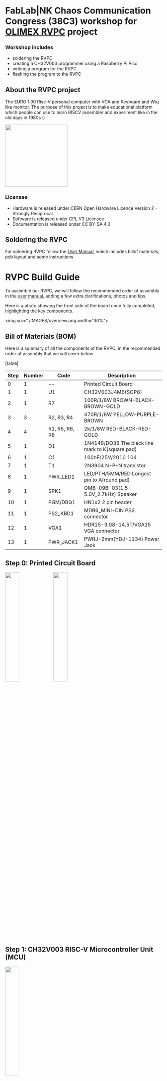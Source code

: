 # FabLab|NK Chaos Communication Congress (38C3) workshop for [OLIMEX RVPC](https://github.com/OLIMEX/RVPC) project

### Workshop includes
 - soldering the RVPC
 - creating a CH32V003 programmer using a Raspberry Pi Pico
 - writing a program for the RVPC
 - flashing the program to the RVPC

## About the RVPC project

The EURO 1.00 Risc-V personal computer with VGA and Keyboard and Woz like monitor. The purpose of this project is to make educational platform which people can use to learn RISCV assembler and experiment like in the old days in 1980s :)

<img src="DOCUMENTS/RVPC-1.jpg" height=200>

### Licensee
* Hardware is released under CERN Open Hardware Licence Version 2 - Strongly Reciprocal
* Software is released under GPL V3 Licensee
* Documentation is released under CC BY-SA 4.0

## Soldering the RVPC
For soldering RVPC follow the [User Manual](https://github.com/fablabnk/RVPCWorkshop/blob/main/DOCUMENTS/RVPC-user-manual.pdf), which includes billof materials, pcb layout and some instructions

# RVPC Build Guide

To assemble our RVPC, we will follow the recommended order of assembly in the [user manual](./DOCUMENTS/RVPC-user-manual.pdf), adding a few extra clarifications, photos and tips.

Here is a photo showing the front side of the board once fully completed, highlighting the key components.

<img src="./IMAGES/overview.png width="30%">

## Bill of Materials (BOM)

Here is a summary of all the components of the RVPC, in the recommended order of assembly that we will cover below

[table]

| Step | Number | Code | Description |
|------|--------|------|-------------|
| 0    | 1      | --   | Printed Circuit Board |
| 1    | 1      | U1   | CH32V003J4M6(SOP8) |
| 2    | 1      | R7   | 100R/1/8W BROWN-BLACK-BROWN-GOLD |
| 3    | 3      | R2, R3, R4 | 470R/1/8W YELLOW-PURPLE-BROWN |
| 4    | 4      | R1, R5, R6, R8 | 2k/1/8W RED-BLACK-RED-GOLD |
| 5    | 1      | D1   | 1N4148/DO35 The black line mark to K(square pad) |
| 6    | 1      | C1   | 100nF/25V/2010 104 |
| 7    | 1      | T1   | 2N3904 N-P-N transistor |
| 8    | 1      | PWR_LED1 | LED/PTH/5MM/RED Longest pin to A(round pad) |
| 9    | 1      | SPK1 | QMB-09B-03(1.5-5.0V_2.7kHz) Speaker |
| 10   | 1      | PGM/DBG1 | HN1x2 2 pin header |
| 11   | 1      | PS2_KBD1 | MDR6_MINI-DIN PS2 connector |
| 12   | 1      | VGA1 | HDR15-3.08-14.5T/VGA15 VGA connector |
| 13   | 1      | PWR_JACK1 | PWRJ-2mm(YDJ-1134) Power Jack |

## Step 0: Printed Circuit Board

<img src="./IMAGES/step0_pcb_front.jpg" width="30%">
<img src="./IMAGES/step0_pcb_back.jpg" width="30%">

## Step 1: CH32V003 RISC-V Microcontroller Unit (MCU)

<img src="./IMAGES/step1_component.jpg" width="30%">

There is just one of these, marked U1 on the board and it will be the brains of our PC.

This first component of the build is also perhaps the trickiest one to solder correctly. Not only does it have the smallest legs, it also differs from the others because it is a surface-mount (SMT) not through-hole (THT) component, meaning it is soldered to to front side of the board only.

If you are new to soldering, you may wish to skip ahead and start with one of the easier components, but be aware that the more of the other components you solder, the trickier it will be to - and you will not be able to use the hot plate method below.

There are two ways to approach this one. Whichever method you choose, it's good to have a pair of tweezers at hand

Sneeze, you lose

### Method 1: Hot plate

We have set up a table at the Hardware Hacking Area with a mini hot plate if you want to try this method

1. Place the RVPC circuit board on the hot plate
2. Place a small amount of solder paste on each of the U1 pads
3. Then heat the hot plate to the and wait until you you see the 

### Method 2: Soldering iron with fine tip

head

### Method 3: Hot-air rework station

This is another alternative to try, which we don't have at the congress, sadly...

## Step 2: 100R Resistor

Congratulations, from here on in it gets easier! The rest of the components in the build are all through-hole and a bit more human-friendly to work with. We insert them by

1. Placing their legs through the holes on the front side of the board
	- front side is the one which has graphics of the components themselves
2. Flipping the board (whilst holding the component in place)
3. Bending the legs to secure the position of the component
NOTE: bending

<img src="./IMAGES/step2_led bend.jpg" width="30%">

4. Soldering
	- it's good to flip the board after soldering, as 
	after two or more pins are solder, it gets trickier

5. Snipping
NOTE: turn the board away from you and others before performing the snip, as can hit you in the eye

If you are new to soldering, we recommend going . If you have more experience you may wish to batches

<img src="./IMAGES/step2_component.jpg" width="30%">

There is one of these, marked R7 on the board
The colour code on each resistor shows: BROWN-BLACK-BROWN-GOLD

## Step 3: 470R Resistor

<img src="./IMAGES/step3_component.jpg" width="30%">

There are 3 of these, marked R2, R3 and R4 on the board
The colour code on each resistor shows: YELLOW-PURPLE-BROWN
Orientation does not matter, it can be soldered either way round

## Step 4: 2k Resistor

<img src="./IMAGES/step4_component.jpg" width="30%">

There are 4 of these, marked R1, R5, R6 and R8 on the board
The colour code on each resistor shows: RED-BLACK-RED-GOLD
Orientation does not matter, it can be soldered either way round

## Step 5: 1N4148 Diode

<img src="./IMAGES/step5_component.jpg" width="30%">

There is just one of these, marked D1 on the board.

Orientation here _does_ matter, the black line on the diode should align with
- the white line
- where the K is printed
- the square pad

## Step 6: 100nF Cermamic Capacitor

<img src="./IMAGES/step6_component.jpg" width="30%">

There is just one of these, marked C1 on the board
It can be identified by the number 104 printed on it

## Step 7: 2N3904 Transistor

<img src="./IMAGES/step7_component.jpg" width="30%">

There is just one of these, marked T1 on the board
N-P-N 

## Step 8: 5mm Red LED

<img src="./IMAGES/step8_component.jpg" width="30%">

There is just one of these, marked PWR_LED1 on the board
Orientation here _does_ matter, the longest leg should go through the round pad (closest to the side marked A)

## Step 9: Speaker

<img src="./IMAGES/step9_component.jpg" width="30%">

There is just one of these, marked SPK1 on the board

## Step 10: 2-pin Programming Header

<img src="./IMAGES/step10_component.jpg" width="30%">

There is just one of these, marked PGM/DBG1 on the board

## Step 11: PS2 Keyboard Connector

<img src="./IMAGES/step11_component.jpg" width="30%">

There is just one of these, marked PS2_KBD1 on the board

## Step 12: VGA Connector

<img src="./IMAGES/step12_component.jpg" width="30%">

There is just one of these, marked VGA1  on the board

## Step 13: Power Jack Connector

<img src="./IMAGES/step13_component.jpg" width="30%">

There is just one of these, marked PWR_JACK1 on the board
# Programming using Raspberry Pi Pico

You will need a Raspberry Pi with pin headers. We used a (Pico 1)[https://www.raspberrypi.com/documentation/microcontrollers/pico-series.html#pico-1-technical-specification]

## Wiring

- Connect Pico's SWIO pin (pin GP28, physical pin 34 on my Pico 1) to RVPC PGM pin 
- Connect a Pico GND pin to RVPC GND pin
- Power RVPC as normal by providing 5V on barrel jack connector (e.g. USB to barrel jack converter)

<img src="./IMAGES/pico_programmer.jpg" width="30%">

# Flashing

- download the picorvd .uf2 firmware from our repo [here](./PROGRAMMER/picorvd.uf2).
- NOTE: the original firmware can be found in the Actions tab of the original picorvd repo [here](https://github.com/aappleby/picorvd/actions). Click on the first entry in the list (for example) and scroll to the bottom of the page. However, recently when I checked there it was marked as 'expired'
- hold BOOTSEL whilst connecting Pico via USB to your PC
- drag .uf2 firmware onto drive that appears, wait for reboot
- check Pico is appearing on /dev/ttyACM0, if not adjust accordingly in ./flash.sh
- install dependencies:
`sudo apt-get install build-essential libnewlib-dev gcc-riscv64-unknown-elf libusb-1.0-0-dev libudev-dev gdb-multiarch`
- install python-venv module for platformio extension: `sudo apt install python3-venv`
- install Visual Studio Code as described [here](https://code.visualstudio.com/docs/setup/linux)
- install Platform IO extension for VS Code as described [here](https://platformio.org/install/ide?install=vscode)
- install CH32V-Platform as described [here](https://github.com/Community-PIO-CH32V/ch32-pio-projects?tab=readme-ov-file#installing-the-ch32v-platform)
- clone this repo somewhere on your system i.e. `git clone https://github.com/fablabnk/RVPCWorkshop.git`
- in VS Code, go to File -> Open Folder and navigate in the codebase to /RVPC/SOFTWARE/Demo-Tetris (or whichever example you prefer)
- click PlatformIO icon (alien/ant head) and under Project Tasks -> RVPC -> General, click the Build task
- back in the VS Code file explorer, firmware.elf should be found in ./pio/build/RVPC
- right click and choose 'open containing folder', then right click again in blank space and choose 'open in terminal'
- power cycle the RVPC
- power cycle the Pico
- flash from the terminal using the command: `gdb-multiarch -ex 'target extended-remote /dev/ttyACM0' -ex 'load' -ex 'detach' -ex 'quit' "firmware.elf"`

# Debugging the firmware:

 - (optionally) add initial breakpoint programmatically (usually at the start of the main function):
    ```
    #if defined(__riscv)
        __asm__ volatile("ebreak");
    #endif
    ```
 - make sure you have `gdb-multiarch` (see dependencies in **flashing** section)
 - connect Raspberry to RVPC, powercycle rvpc, then powercycle raspberry or connect it to the Laptop/PC
 - in terminal navigate to the project directory
 - connect to the debugger with either:
   - in the terminal: run the command `gdb-multiarch -ex 'target extended-remote /dev/ttyACM0'  ".pio/build/RVPC/firmware.elf"`
   - in vscode create a debugging setting (or just copy the [launch.json](./SOFTWARE/launch.json) to .vscode directory of the project) and hit F5
 - do debugging

# Writing some display code

[coming soon]
